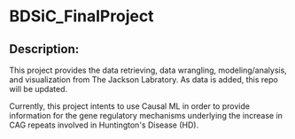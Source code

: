 # BDSiC_FinalProject

## Description:

This project provides the data retrieving, data wrangling, modeling/analysis, and visualization from The Jackson Labratory. As data is added, this repo will be updated. 

Currently, this project intents to use Causal ML in order to provide information for the gene regulatory mechanisms underlying the increase in CAG repeats involved in Huntington's Disease (HD).

